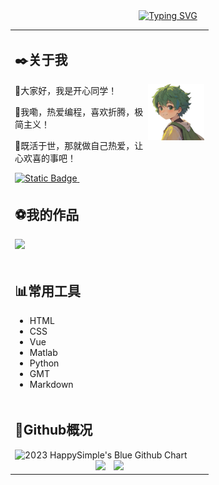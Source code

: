 <!-- 动态打字效果: https://github.com/DenverCoder1/readme-typing-svg -->

<div align="center">
  <a href="https://git.io/typing-svg">
    <img src="https://readme-typing-svg.demolab.com?font=Consolas&weight=600&pause=1000&color=F79111&center=true&vCenter=true&width=450&lines=console.log(%22%E5%81%9A%E8%87%AA%E5%B7%B1%E7%83%AD%E7%88%B1%EF%BC%8C%E8%AE%A9%E5%BF%83%E6%AC%A2%E5%96%9C%E7%9A%84%E4%BA%8B%EF%BC%81%22)" alt="Typing SVG" />
  </a>
</div>


<table>


<tr><td>

## ✒️关于我

<img align="right" width="90px" src="/assets/images/favicon-like.png" />

🤪大家好，我是开心同学！

🔮我嘞，热爱编程，喜欢折腾，极简主义！

🧨既活于世，那就做自己热爱，让心欢喜的事吧！


<div style="text-align: left;">
<a href="https://www.happysimple.club">
<img alt="Static Badge" src="https://img.shields.io/badge/Blog-HappySimple-green?style=flat-square">
</a>
<a href="https://github.com/antonkomarev/github-profile-views-counter">
<img alt="" src="https://komarev.com/ghpvc/?username=HappySimple&style=flat-square&label=Profile+views&color=orange">
</a>
</div>

</td></tr>





<tr><td>

## ⚽我的作品

[![](https://github-readme-stats.vercel.app/api/pin/?username=HappySimple&repo=Typora-theme-Happysimple)](https://github.com/HappySimple/Typora-theme-Happysimple)

</td></tr>





<tr><td>

## 📊常用工具

- HTML
- CSS
- Vue
- Matlab
- Python
- GMT
- Markdown

</td></tr>





<tr><td>

## 👀Github概况

<img src="https://ghchart.rshah.org/ce983b/HappySimple" alt="2023 HappySimple's Blue Github Chart" />

<div style="text-align: center">
<!-- Github概况: https://github.com/anuraghazra/github-readme-stats -->
    <img src="https://github-readme-stats.vercel.app/api?username=HappySimple&show_icons=true&theme=vue" style="height: 180px; display:inline;margin-right:10px;"/>
<!-- 常用语言统计: https://github.com/anuraghazra/github-readme-stats -->
    <img src="https://github-readme-stats.vercel.app/api/top-langs/?username=HappySimple&layout=donut&langs_count=6" style="height: 180px; display:inline;"/>
</div>
</td></tr>



</table>